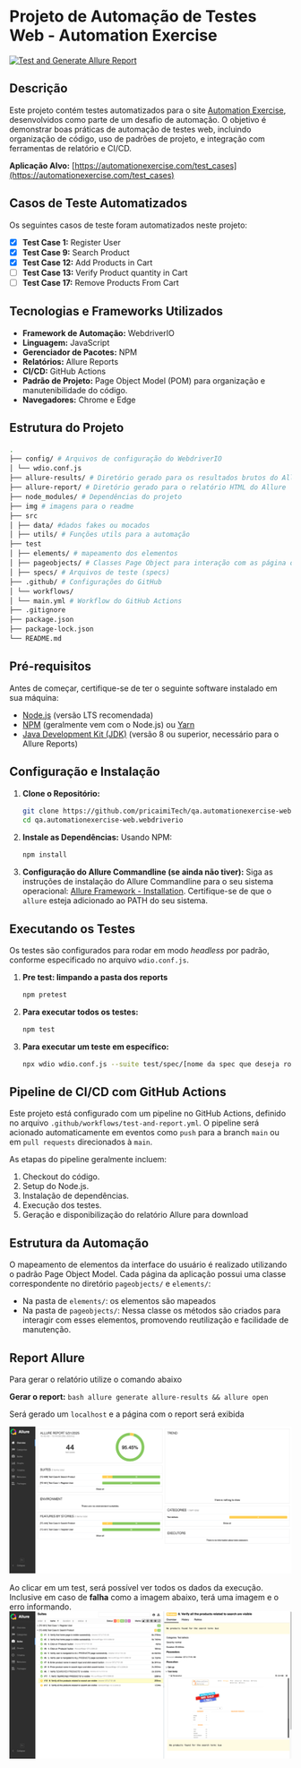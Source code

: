 # Projeto de Automação de Testes Web - Automation Exercise
[![Test and Generate Allure Report](https://github.com/pricaimiTech/qa.automationexercise-web.webdriverio/actions/workflows/test-and-report.yml/badge.svg)](https://github.com/pricaimiTech/qa.automationexercise-web.webdriverio/actions/workflows/test-and-report.yml)

## Descrição

Este projeto contém testes automatizados para o site [Automation Exercise](https://automationexercise.com/), desenvolvidos como parte de um desafio de automação. O objetivo é demonstrar boas práticas de automação de testes web, incluindo organização de código, uso de padrões de projeto, e integração com ferramentas de relatório e CI/CD.

**Aplicação Alvo:** [https://automationexercise.com/test_cases](https://automationexercise.com/test_cases)

## Casos de Teste Automatizados

Os seguintes casos de teste foram automatizados neste projeto:

- [x]  **Test Case 1:** Register User
- [x]  **Test Case 9:** Search Product
- [x]  **Test Case 12:** Add Products in Cart
- [ ]  **Test Case 13:** Verify Product quantity in Cart
- [ ]  **Test Case 17:** Remove Products From Cart

## Tecnologias e Frameworks Utilizados

*   **Framework de Automação:** WebdriverIO
*   **Linguagem:** JavaScript
*   **Gerenciador de Pacotes:** NPM
*   **Relatórios:** Allure Reports
*   **CI/CD:** GitHub Actions
*   **Padrão de Projeto:** Page Object Model (POM) para organização e manutenibilidade do código.
*   **Navegadores:** Chrome e Edge


## Estrutura do Projeto

```bash
. 
├── config/ # Arquivos de configuração do WebdriverIO 
│ └── wdio.conf.js 
├── allure-results/ # Diretório gerado para os resultados brutos do Allure 
├── allure-report/ # Diretório gerado para o relatório HTML do Allure 
├── node_modules/ # Dependências do projeto 
├── img # imagens para o readme
├── src
│ ├── data/ #dados fakes ou mocados 
│ ├── utils/ # Funções utils para a automação
├── test
│ ├── elements/ # mapeamento dos elementos 
│ ├── pageobjects/ # Classes Page Object para interação com as página da aplicação 
│ ├── specs/ # Arquivos de teste (specs) 
├── .github/ # Configurações do GitHub 
│ └── workflows/ 
│ └── main.yml # Workflow do GitHub Actions 
├── .gitignore 
├── package.json 
├── package-lock.json 
└── README.md
``` 


## Pré-requisitos

Antes de começar, certifique-se de ter o seguinte software instalado em sua máquina:

*   [Node.js](https://nodejs.org/) (versão LTS recomendada)
*   [NPM](https://www.npmjs.com/) (geralmente vem com o Node.js) ou [Yarn](https://yarnpkg.com/)
*   [Java Development Kit (JDK)](https://www.oracle.com/java/technologies/javase-jdk11-downloads.html) (versão 8 ou superior, necessário para o Allure Reports)

## Configuração e Instalação

1.  **Clone o Repositório:**
    ```bash
    git clone https://github.com/pricaimiTech/qa.automationexercise-web.webdriverio.git
    cd qa.automationexercise-web.webdriverio
    ```

2.  **Instale as Dependências:**
    Usando NPM:
    ```bash
    npm install
    ```

3.  **Configuração do Allure Commandline (se ainda não tiver):**
    Siga as instruções de instalação do Allure Commandline para o seu sistema operacional: [Allure Framework - Installation](https://allurereport.org/docs/gettingstarted-installation/).
    Certifique-se de que o `allure` esteja adicionado ao PATH do seu sistema.

## Executando os Testes

Os testes são configurados para rodar em modo *headless* por padrão, conforme especificado no arquivo `wdio.conf.js`.

1.  **Pre test: limpando a pasta dos reports**
    ```bash
    npm pretest
    ```

2.  **Para executar todos os testes:**
    ```bash
    npm test
    ```

3.  **Para executar um teste em específico:**
    ```bash
    npx wdio wdio.conf.js --suite test/spec/[nome da spec que deseja rodar]
    ```


## Pipeline de CI/CD com GitHub Actions

Este projeto está configurado com um pipeline no GitHub Actions, definido no arquivo `.github/workflows/test-and-report.yml`.
O pipeline será acionado automaticamente em eventos como `push` para a branch `main` ou em `pull requests` direcionados à `main`.

As etapas do pipeline geralmente incluem:
1.  Checkout do código.
2.  Setup do Node.js.
3.  Instalação de dependências.
4.  Execução dos testes.
5.  Geração e disponibilização do relatório Allure para download

## Estrutura da Automação

O mapeamento de elementos da interface do usuário é realizado utilizando o padrão Page Object Model. Cada página da aplicação possui uma classe correspondente no diretório `pageobjects/` e `elements/`: 
- Na pasta de `elements/`: os elementos são mapeados 
- Na pasta de `pageobjects/`: Nessa classe os métodos são criados para interagir com esses elementos, promovendo reutilização e facilidade de manutenção.

## Report Allure 


Para gerar o relatório utilize o comando abaixo

**Gerar o report:**
    ```bash
    allure generate allure-results && allure open
    ```

Será gerado um `localhost` e a página com o report será exibida 

![allure open](img/allure-open.png)


Ao clicar em um test, será possível ver todos os dados da execução. Inclusive em caso de **falha** como a imagem abaixo, terá uma imagem e o erro informando.
![allure explore](img/allure-explore.png)

